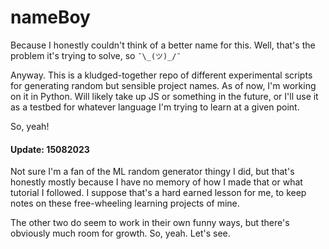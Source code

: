 # nameBoy

Because I honestly couldn't think of a better name for this. Well, that's the problem it's trying to solve, so ` ¯\_(ツ)_/¯ `

Anyway. This is a kludged-together repo of different experimental scripts for generating random but sensible project names.
As of now, I'm working on it in Python. Will likely take up JS or something in the future, or I'll use it as a testbed for
whatever language I'm trying to learn at a given point.

So, yeah!

#### Update: 15082023

Not sure I'm a fan of the ML random generator thingy I did, but that's honestly mostly because I have no memory of how I made that or what tutorial I followed. I suppose that's a hard earned lesson for me, to keep notes on these free-wheeling learning projects of mine.

The other two do seem to work in their own funny ways, but there's obviously much room for growth. So, yeah. Let's see.

